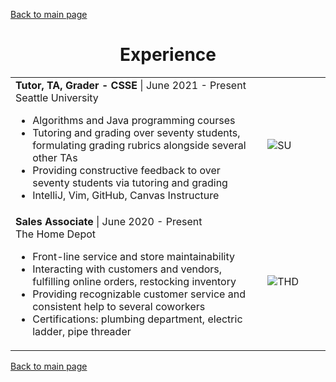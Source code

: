 [Back to main page](./../README.md)

<h1 align="center">Experience</h1>
<table>
  <tr>
    <td width="80%">
      <b>Tutor, TA, Grader - CSSE</b> | June 2021 - Present<br />
      Seattle University<br />
      <ul>
        <li>Algorithms and Java programming courses</li>
        <li>Tutoring and grading over seventy students, formulating grading rubrics alongside several other TAs</li>
        <li>Providing constructive feedback to over seventy students via tutoring and grading</li>
        <li>IntelliJ, Vim, GitHub, Canvas Instructure</li>
      </ul>
    </td>
    <td><image alt="SU" src="https://user-images.githubusercontent.com/77815463/150693411-28d04330-c00d-46a1-a18a-3bc3b96acb0a.jpg" /></td>
  </tr>
  <tr>
    <td>
      <b>Sales Associate</b> | June 2020 - Present<br />
      The Home Depot<br />
      <ul>
        <li>Front-line service and store maintainability</li>
        <li>Interacting with customers and vendors, fulfilling online orders, restocking inventory</li>
        <li>Providing recognizable customer service and consistent help to several coworkers</li>
        <li>Certifications: plumbing department, electric ladder, pipe threader</li>
      </ul>
    </td>
    <td><image alt="THD" src="https://user-images.githubusercontent.com/77815463/151709294-1b836044-b8d5-4c57-95cf-4d14bf307fb4.png" /></td>
  </tr>
</table>

<!-- # Experience

**Student IT Architecture Competition VII** | December 2021 - Present\
Community of IT Architecture Practitioners\
• Designing architecture for a hypothetical app with a focus on sustainability

---

**Seattle University** | June 2021 - Present\
Computer Science Teaching Assistant\
• Algorithms and Java programming courses\
• Tutoring and grading over seventy students, formulating grading rubrics alongside several other TAs\
• Providing constructive feedback to over seventy students via tutoring and grading\
• IntelliJ, Vim, GitHub, Canvas Instructure

---

**The Home Depot** | June 2020 - Present\
Sales Associate\
• Front-line service and store maintainability\
• Interacting with customers and vendors, fulfilling online orders, restocking inventory\
• Providing recognizable customer service and consistent help to several coworkers\
• Certifications: plumbing department, electric ladder, pipe threader

--- -->

[Back to main page](./../README.md)
